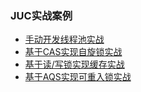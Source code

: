 ### JUC实战案例

- <a href="https://github.com/liulep/JUC-DEMO/tree/main/src/ThreadPool">手动开发线程池实战</a>
- <a href="https://github.com/liulep/JUC-DEMO/tree/main/src/CASLock">基于CAS实现自旋锁实战</a>
- <a href="https://github.com/liulep/JUC-DEMO/tree/main/src/ReadWriteLock">基于读/写锁实现缓存实战</a>
- <a href="https://github.com/liulep/JUC-DEMO/tree/main/src/AQSLock">基于AQS实现可重入锁实战</a>